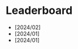 # Leaderboard
- [2024/02] **[](https://huggingface.co/blog/leaderboards-on-the-hub-haizelab)**
- [2024/01] **[](https://huggingface.co/spaces/AI-Secure/llm-trustworthy-leaderboard)**
- [2024/01] **[](https://huggingface.co/spaces/hallucinations-leaderboard/leaderboard)**
